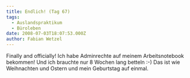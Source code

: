 ```yaml
---
title: Endlich! (Tag 67)
tags:
  - Auslandspraktikum
  - Büroleben
date: 2008-07-03T18:07:53.000Z
author: Fabian Wetzel
---
```


Finally and officially! Ich habe Adminrechte auf meinem Arbeitsnotebook bekommen! Und ich brauchte nur 8 Wochen lang betteln :-) Das ist wie Weihnachten und Ostern und mein Geburtstag auf einmal.


